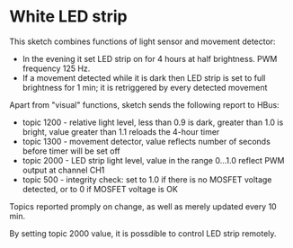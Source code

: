  # White LED strip
 
This sketch combines functions of light sensor and movement detector:
  * In the evening it set LED strip on for 4 hours at half brightness. PWM frequency 125 Hz.
  * If a movement detected while it is dark then LED strip is set to full brightness for 1 min; it is retriggered by every detected movement
  
Apart from "visual" functions, sketch sends the following report to HBus:
  * topic 1200 - relative light level, less than 0.9 is dark, greater than 1.0 is bright, value greater than 1.1 reloads the 4-hour timer
  * topic 1300 - movement detector, value reflects number of seconds before timer will be set off
  * topic 2000 - LED strip light level,  value in the range 0...1.0 reflect PWM output at channel CH1
  * topic 500 - integrity check: set to 1.0 if there is no MOSFET voltage detected, or to 0 if MOSFET voltage is OK

Topics reported promply on change, as well as merely updated every 10 min. 

By setting topic 2000 value, it is possdible to control LED strip remotely.
